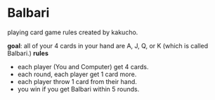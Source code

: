 # **Balbari**

playing card game rules created by kakucho.

**goal**: all of your 4 cards in your hand are A, J, Q, or K (which is called Balbari.)
**rules**
* each player (You and Computer) get 4 cards.
* each round, each player get 1 card more.
* each player throw 1 card from their hand.
* you win if you get Balbari within 5 rounds.